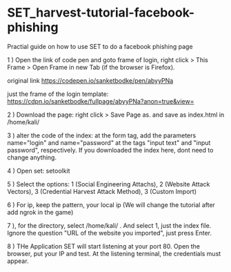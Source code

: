 # SET_harvest-tutorial-facebook-phishing
Practial guide on how to use SET to do a facebook phishing page

1 ) Open the link of code pen and goto frame of login, right click > This Frame > Open Frame in new Tab (if the browser is Firefox).

original link
https://codepen.io/sanketbodke/pen/abyyPNa

just the frame of the login template:
https://cdpn.io/sanketbodke/fullpage/abyyPNa?anon=true&view=


2 ) Download the page: right click > Save Page as. and save as index.html in /home/kali/


3 ) alter the code of the index: at the form tag, add the parameters name="login" and name="password" at the tags "input text" and "input password", respectively. If you downloaded the index here, dont need to change anything.


4 ) Open set: setoolkit


5 ) Select the options: 1 (Social Engineering Attachs), 2 (Website Attack Vectors), 3 (Credential Harvest Attack Method), 3 (Custom Import)


6 ) For ip, keep the pattern, your local ip (We will change the tutorial after add ngrok in the game)


7 ), for the directory, select /home/kali/ . And select 1, just the index file. Ignore the question "URL of the website you imported", just press Enter.


8 ) THe Application SET will start listening at your port 80. Open the browser, put your IP and test. At the listening terminal, the credentials must appear.
